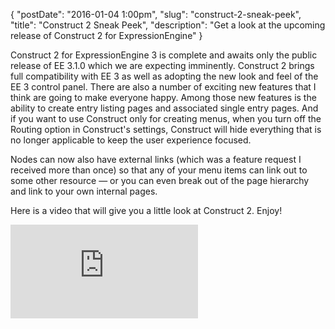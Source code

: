 {
    "postDate": "2016-01-04 1:00pm",
    "slug": "construct-2-sneak-peek",
    "title": "Construct 2 Sneak Peek",
    "description": "Get a look at the upcoming release of Construct 2 for ExpressionEngine"
}

Construct 2 for ExpressionEngine 3 is complete and awaits only the public release of EE 3.1.0 which we are expecting imminently. Construct 2 brings full compatibility with EE 3 as well as adopting the new look and feel of the EE 3 control panel. There are also a number of exciting new features that I think are going to make everyone happy. Among those new features is the ability to create entry listing pages and associated single entry pages. And if you want to use Construct only for creating menus, when you turn off the Routing option in Construct's settings, Construct will hide everything that is no longer applicable to keep the user experience focused.

Nodes can now also have external links (which was a feature request I received more than once) so that any of your menu items can link out to some other resource — or you can even break out of the page hierarchy and link to your own internal pages.

Here is a video that will give you a little look at Construct 2. Enjoy!

<div class='embed-container'><iframe src='https://player.vimeo.com/video/151679154' frameborder='0' webkitAllowFullScreen mozallowfullscreen allowFullScreen></iframe></div>
